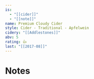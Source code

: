 ```yaml
---
is:
  - "[[cider]]"
  - "[[note]]"
name: Premium Cloudy Cider
style: Cider - Traditional - Apfelwein
cidery: "[[Addlestones]]"
abv: 5
rating: 👍
last: "[[2017-08]]"
---
```

# Notes

